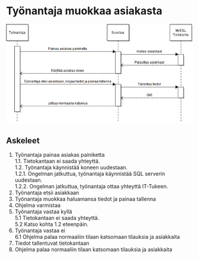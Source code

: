 # Työnantaja muokkaa asiakasta
![](Kuvat/ta_muokkaa_as_asiakaspolku.png)
## Askeleet  

1. Työnantaja painaa asiakas painiketta  
1.1. Tietokantaan ei saada yhteyttä.  
1.2. Työnantaja käynnistää koneen uudestaan.  
1.2.1. Ongelman jatkuttua, työnantaja käynnistää SQL serverin uudestaan.  
1.2.2. Ongelman jatkuttua, työnantaja ottaa yhteyttä IT-Tukeen.
2. Työnantaja etsii asiakkaan
3. Työnantaja muokkaa haluamansa tiedot ja painaa tallenna
4. Ohjelma varmistaa
5. Työnantaja vastaa kyllä  
5.1 Tietokantaan ei saada yhteyttä.  
5.2 Katso kohta 1.2 eteenpäin.
6. Työnantaja vastaa ei  
6.1 Ohjelma palaa normaaliin tilaan katsomaan tilauksia ja asiakkaita
7. Tiedot tallentuvat tietokantaan
8. Ohjelma palaa normaaliin tilaan katsomaan tilauksia ja asiakkaita

